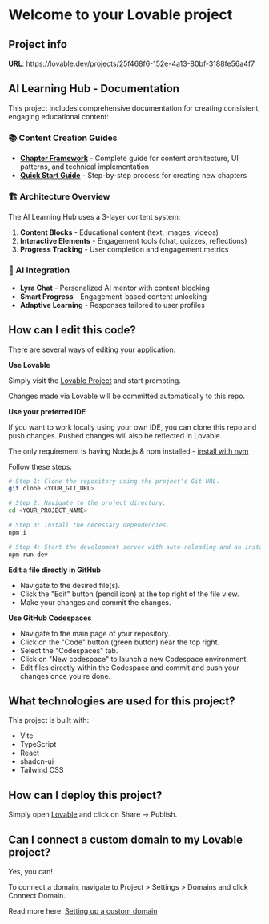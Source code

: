 # Welcome to your Lovable project

## Project info

**URL**: https://lovable.dev/projects/25f468f6-152e-4a13-80bf-3188fe56a4f7

## AI Learning Hub - Documentation

This project includes comprehensive documentation for creating consistent, engaging educational content:

### 📚 Content Creation Guides
- **[Chapter Framework](docs/chapter-framework.md)** - Complete guide for content architecture, UI patterns, and technical implementation
- **[Quick Start Guide](docs/quick-start-new-chapter.md)** - Step-by-step process for creating new chapters

### 🏗️ Architecture Overview
The AI Learning Hub uses a 3-layer content system:
1. **Content Blocks** - Educational content (text, images, videos)  
2. **Interactive Elements** - Engagement tools (chat, quizzes, reflections)
3. **Progress Tracking** - User completion and engagement metrics

### 🤖 AI Integration
- **Lyra Chat** - Personalized AI mentor with content blocking
- **Smart Progress** - Engagement-based content unlocking
- **Adaptive Learning** - Responses tailored to user profiles

## How can I edit this code?

There are several ways of editing your application.

**Use Lovable**

Simply visit the [Lovable Project](https://lovable.dev/projects/25f468f6-152e-4a13-80bf-3188fe56a4f7) and start prompting.

Changes made via Lovable will be committed automatically to this repo.

**Use your preferred IDE**

If you want to work locally using your own IDE, you can clone this repo and push changes. Pushed changes will also be reflected in Lovable.

The only requirement is having Node.js & npm installed - [install with nvm](https://github.com/nvm-sh/nvm#installing-and-updating)

Follow these steps:

```sh
# Step 1: Clone the repository using the project's Git URL.
git clone <YOUR_GIT_URL>

# Step 2: Navigate to the project directory.
cd <YOUR_PROJECT_NAME>

# Step 3: Install the necessary dependencies.
npm i

# Step 4: Start the development server with auto-reloading and an instant preview.
npm run dev
```

**Edit a file directly in GitHub**

- Navigate to the desired file(s).
- Click the "Edit" button (pencil icon) at the top right of the file view.
- Make your changes and commit the changes.

**Use GitHub Codespaces**

- Navigate to the main page of your repository.
- Click on the "Code" button (green button) near the top right.
- Select the "Codespaces" tab.
- Click on "New codespace" to launch a new Codespace environment.
- Edit files directly within the Codespace and commit and push your changes once you're done.

## What technologies are used for this project?

This project is built with:

- Vite
- TypeScript
- React
- shadcn-ui
- Tailwind CSS

## How can I deploy this project?

Simply open [Lovable](https://lovable.dev/projects/25f468f6-152e-4a13-80bf-3188fe56a4f7) and click on Share -> Publish.

## Can I connect a custom domain to my Lovable project?

Yes, you can!

To connect a domain, navigate to Project > Settings > Domains and click Connect Domain.

Read more here: [Setting up a custom domain](https://docs.lovable.dev/tips-tricks/custom-domain#step-by-step-guide)

